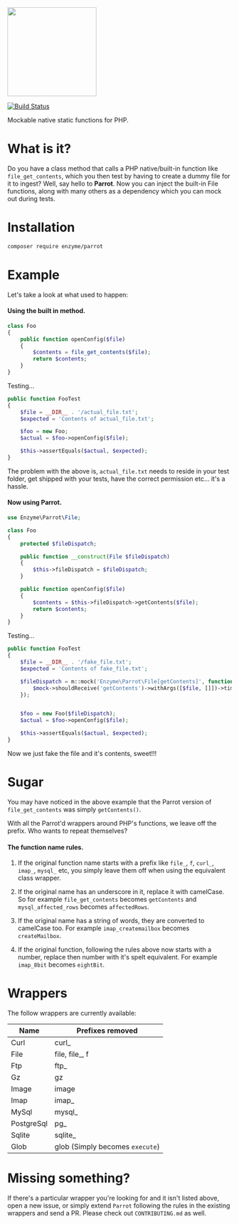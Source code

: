 <img src="https://cloud.githubusercontent.com/assets/2805249/11770677/3c3de7f6-a250-11e5-8145-bcb9fb8c27cb.png" width="200">

[![Build Status](https://travis-ci.org/enzyme/parrot.svg?branch=master)](https://travis-ci.org/enzyme/parrot)

Mockable native static functions for PHP.

# What is it?

Do you have a class method that calls a PHP native/built-in function like `file_get_contents`, which you then test by having to create a dummy file for it to ingest? Well, say hello to **Parrot**. Now you can inject the built-in File functions, along with many others as a dependency which you can mock out during tests.

# Installation

```bash
composer require enzyme/parrot
```

# Example

Let's take a look at what used to happen:

#### Using the built in method.

```php
class Foo
{
    public function openConfig($file)
    {
        $contents = file_get_contents($file);
        return $contents;
    }
}
```

Testing...

```php
public function FooTest
{
    $file = __DIR__ . '/actual_file.txt';
    $expected = 'Contents of actual_file.txt';

    $foo = new Foo;
    $actual = $foo->openConfig($file);

    $this->assertEquals($actual, $expected);
}
```

The problem with the above is, `actual_file.txt` needs to reside in your test folder, get shipped with your tests, have the correct permission etc... it's a hassle.

#### Now using Parrot.

```php
use Enzyme\Parrot\File;

class Foo
{
    protected $fileDispatch;

    public function __construct(File $fileDispatch)
    {
        $this->fileDispatch = $fileDispatch;
    }

    public function openConfig($file)
    {
        $contents = $this->fileDispatch->getContents($file);
        return $contents;
    }
}
```

Testing...

```php
public function FooTest
{
    $file = __DIR__ . '/fake_file.txt';
    $expected = 'Contents of fake_file.txt';

    $fileDispatch = m::mock('Enzyme\Parrot\File[getContents]', function ($mock) use ($expected, $file) {
        $mock->shouldReceive('getContents')->withArgs([$file, []])->times(1)->andReturn($expected);
    });


    $foo = new Foo($fileDispatch);
    $actual = $foo->openConfig($file);

    $this->assertEquals($actual, $expected);
}
```

Now we just fake the file and it's contents, sweet!!!

# Sugar

You may have noticed in the above example that the Parrot version of `file_get_contents` was simply `getContents()`.

With all the Parrot'd wrappers around PHP's functions, we leave off the prefix. Who wants to repeat themselves?

#### The function name rules.

1. If the original function name starts with a prefix like `file_`, `f`, `curl_`, `imap_`, `mysql_` etc, you simply leave them off when using the equivalent class wrapper.

2. If the original name has an underscore in it, replace it with camelCase. So for example `file_get_contents` becomes `getContents` and `mysql_affected_rows` becomes `affectedRows`.

3. If the original name has a string of words, they are converted to camelCase too. For example `imap_createmailbox` becomes `createMailbox`.

4. If the original function, following the rules above now starts with a number, replace then number with it's spelt equivalent. For example `imap_8bit` becomes `eightBit`.

# Wrappers

The follow wrappers are currently available:

Name | Prefixes removed
-----|-----------------
Curl | curl_
File | file, file_, f
Ftp  | ftp_
Gz   | gz
Image | image
Imap | imap_
MySql | mysql_
PostgreSql | pg_
Sqlite | sqlite_
Glob | glob (Simply becomes `execute`)

# Missing something?

If there's a particular wrapper you're looking for and it isn't listed above, open a new issue, or simply extend `Parrot` following the rules in the existing wrappers and send a PR. Please check out `CONTRIBUTING.md` as well.
